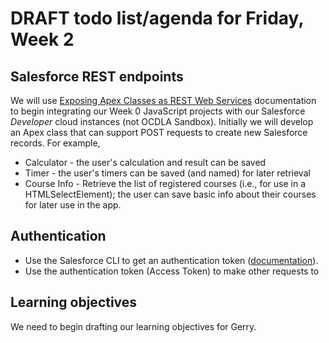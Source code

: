 
# DRAFT todo list/agenda for Friday, Week 2

## Salesforce REST endpoints
We will use [Exposing Apex Classes as REST Web Services](https://developer.salesforce.com/docs/atlas.en-us.apexcode.meta/apexcode/apex_rest.htm) documentation to begin integrating our Week 0 JavaScript projects with our Salesforce _Developer_ cloud instances (not OCDLA Sandbox).  Initially we will develop an Apex class that can support POST requests to create new Salesforce records.  For example,
* Calculator - the user's calculation and result can be saved
* Timer - the user's timers can be saved (and named) for later retrieval
* Course Info - Retrieve the list of registered courses (i.e., for use in a HTMLSelectElement); the user can save basic info about their courses for later use in the app.


## Authentication
* Use the Salesforce CLI to get an authentication token ([documentation](https://developer.salesforce.com/docs/atlas.en-us.api_rest.meta/api_rest/quickstart_oauth.htm)).
* Use the authentication token (Access Token) to make other requests to 


## Learning objectives
We need to begin drafting our learning objectives for Gerry.